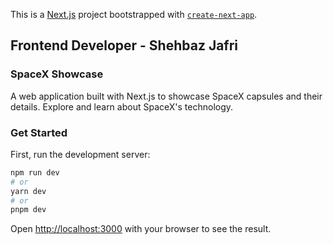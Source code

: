 This is a [Next.js](https://nextjs.org/) project bootstrapped with [`create-next-app`](https://github.com/vercel/next.js/tree/canary/packages/create-next-app).

## Frontend Developer - Shehbaz Jafri
### SpaceX Showcase

A web application built with Next.js to showcase SpaceX capsules and their details. Explore and learn about SpaceX's technology.

### Get Started
First, run the development server:

```bash
npm run dev
# or
yarn dev
# or
pnpm dev
```

Open [http://localhost:3000](http://localhost:3000) with your browser to see the result.
